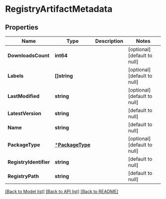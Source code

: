 # RegistryArtifactMetadata

## Properties
Name | Type | Description | Notes
------------ | ------------- | ------------- | -------------
**DownloadsCount** | **int64** |  | [optional] [default to null]
**Labels** | **[]string** |  | [optional] [default to null]
**LastModified** | **string** |  | [optional] [default to null]
**LatestVersion** | **string** |  | [default to null]
**Name** | **string** |  | [default to null]
**PackageType** | [***PackageType**](PackageType.md) |  | [optional] [default to null]
**RegistryIdentifier** | **string** |  | [default to null]
**RegistryPath** | **string** |  | [default to null]

[[Back to Model list]](../README.md#documentation-for-models) [[Back to API list]](../README.md#documentation-for-api-endpoints) [[Back to README]](../README.md)

